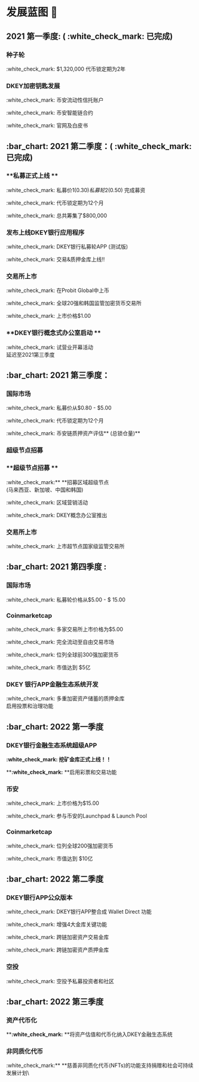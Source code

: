 # 发展蓝图 📝

## &#x20;2021 第一季度: ( :white\_check\_mark: 已完成)

### **种子轮**&#x20;

:white\_check\_mark: $1,320,000 代币锁定期为2年

### **DKEY加密钥匙发展**&#x20;

:white\_check\_mark: 币安流动性信托账户&#x20;

:white\_check\_mark: 币安智能链合约&#x20;

:white\_check\_mark: 官网及白皮书



## :bar\_chart: 2021 第二季度：( :white\_check\_mark: 已完成)

### **私募正式上线 **

:white\_check\_mark: 私募价1($0.30) 私募轮2 ($0.50) 完成募资

:white\_check\_mark: 代币锁定期为12个月

:white\_check\_mark: 总共筹集了$800,000

### **发布上线DKEY银行应用程序**

:white\_check\_mark: DKEY银行私募轮APP (测试版)&#x20;

:white\_check\_mark: 交易&质押金库上线!!

### 交易所上市

:white\_check\_mark: 在Probit Global中上币

:white\_check\_mark: 全球20强和韩国监管加密货币交易所

:white\_check\_mark: 上市价格$1.00

### **DKEY银行概念式办公室启动 **

:white\_check\_mark: 试营业开幕活动\
&#x20;        延迟至2021第三季度

## :bar\_chart: 2021 第三季度：

### 国际市场

:white\_check\_mark: 私募价从$0.80 - $5.00

:white\_check\_mark: 代币锁定期为12个月

:white\_check\_mark: 币安链质押资产评估** (总锁仓量)**

### 超级节点招募

### **超级节点招募 **

:white\_check\_mark:** **招募区域超级节点\
&#x20;       (马来西亚、新加坡、中国和韩国)

:white\_check\_mark: 区域营销活动

:white\_check\_mark: DKEY概念办公室推出

### 交易所上市

:white\_check\_mark: 上市超节点国家级监管交易所&#x20;

## :bar\_chart: 2021 第四季度 :

### 国际市场

:white\_check\_mark: 私募轮价格从$5.00 - $ 15.00

### Coinmarketcap

:white\_check\_mark: 多家交易所上市价格为$5.00

:white\_check\_mark: 完全流动至自由交易市场

:white\_check\_mark: 位列全球前300强加密货币

:white\_check\_mark: 市值达到 $5亿

### DKEY 银行APP金融生态系统开发

:white\_check\_mark: 多重加密资产储蓄的质押金库\
&#x20;        启用投票和治理功能

## :bar\_chart: 2022 第一季度

### **DKEY银行金融生态系统超级APP**

****:white\_check\_mark:** **挖矿金库正式**上线！！**

****:white\_check\_mark:** **启用彩票和交易功能

### 币安

:white\_check\_mark: 上市价格为$15.00

:white\_check\_mark: 参与币安的Launchpad & Launch Pool

### Coinmarketcap

:white\_check\_mark: 位列全球200强加密货币

:white\_check\_mark: 市值达到 $10亿

## :bar\_chart: 2022 第二季度

### DKEY银行APP公众版本&#x20;

:white\_check\_mark: DKEY银行APP整合成 Wallet Direct 功能

:white\_check\_mark: 增强4大金库关键功能

:white\_check\_mark: 跨链加密资产交易金库

:white\_check\_mark: 跨链加密资产质押金库

### 空投

:white\_check\_mark: 空投予私募投资者和社区

## :bar\_chart: 2022 第三季度

### **资产代币化**

****:white\_check\_mark:** **将资产估值和代币化纳入DKEY金融生态系统

### **非同质化代币**

:white\_check\_mark:** **慈善非同质化代币(NFTs)的功能支持捐赠和社会可持续发展计划\
